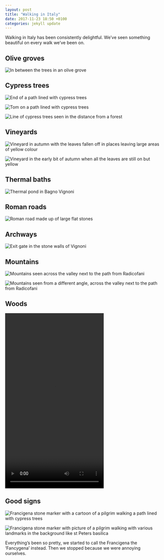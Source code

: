 ```yaml
---
layout: post
title: "Walking in Italy"
date: 2017-11-23 18:50 +0100
categories: jekyll update
---
```


Walking in Italy has been consistently delightful. We’ve seen something beautiful on every walk we’ve been on. 

## Olive groves

![In between the trees in an olive grove](https://github.com/tombye/trexit/raw/gh-pages/assets/images/olive-grove.jpg)

## Cypress trees

![End of a path lined with cypress trees](https://github.com/tombye/trexit/raw/gh-pages/assets/images/path-lined-with-cypress-trees.jpg)

![Tom on a path lined with cypress trees](https://github.com/tombye/trexit/raw/gh-pages/assets/images/tom-on-a-path-lined-with-cypress-trees.jpg)

![Line of cypress trees seen in the distance from a forest](https://github.com/tombye/trexit/raw/gh-pages/assets/images/path-of-cypress-trees-from-a-forest.jpg)

## Vineyards

![Vineyard in autumn with the leaves fallen off in places leaving large areas of yellow colour](https://github.com/tombye/trexit/raw/gh-pages/assets/images/vineyards-in-autumn.jpg)

![Vineyard in the early bit of autumn when all the leaves are still on but yellow](https://github.com/tombye/trexit/raw/gh-pages/assets/images/large-vineyard-in-autumn.jpg)

## Thermal baths

![Thermal pond in Bagno Vignoni](https://github.com/tombye/trexit/raw/gh-pages/assets/images/bagno-vignoni-thermal-bath.jpg)

## Roman roads

![Roman road made up of large flat stones](https://github.com/tombye/trexit/raw/gh-pages/assets/images/roman-road.jpg)

## Archways

![Exit gate in the stone walls of Vignoni](https://github.com/tombye/trexit/raw/gh-pages/assets/images/vignoni-exit-gate.jpg)

## Mountains

![Mountains seen across the valley next to the path from Radicofani](https://github.com/tombye/trexit/raw/gh-pages/assets/images/mountains-near-radicofani-1.jpg)

![Mountains seen from a different angle, across the valley next to the path from Radicofani](https://github.com/tombye/trexit/raw/gh-pages/assets/images/mountains-near-radicofani-1.jpg)

## Woods

<video src="https://github.com/tombye/trexit/raw/gh-pages/assets/images/tom-filmed-walking-in-woods.mp4" controls height="568" width="320" preload="metadata"><a href="https://github.com/tombye/trexit/raw/gh-pages/assets/images/tom-filmed-walking-in-woods.mp4">Download this video of Tom walking through the woods.</a></video>

## Good signs

![Francigena stone marker with a cartoon of a pilgrim walking a path lined with cypress trees](https://github.com/tombye/trexit/raw/gh-pages/assets/images/stone-francigena-marker-with-pilgrim-on-path.jpg)

![Francigena stone marker with picture of a pilgrim walking with various landmarks in the background like st Peters basilica](https://github.com/tombye/trexit/raw/gh-pages/assets/images/stone-francigena-marker-with-st-peters-in-back.jpg)

Everything’s been so pretty, we started to call the Francigena the ‘Fancygena’ instead. Then we stopped because we were annoying ourselves.
